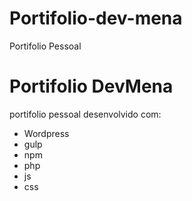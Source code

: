 # Portifolio-dev-mena
Portifolio Pessoal

<h1>Portifolio DevMena</h1>

<p>portifolio pessoal desenvolvido com:</p>
<ul>
  <li>Wordpress</li>
  <li>gulp</li>
  <li>npm</li>
  <li>php</li>
  <li>js</li>
  <li>css</li>
</ul>

